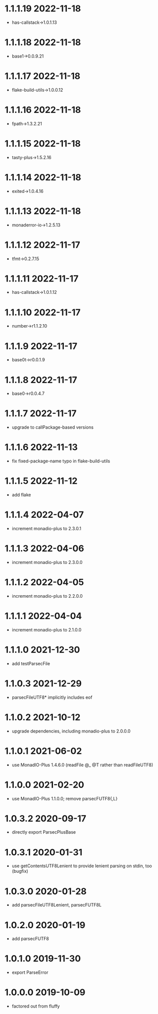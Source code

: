 1.1.1.19 2022-11-18
===================
- has-callstack->1.0.1.13

1.1.1.18 2022-11-18
===================
- base1->0.0.9.21

1.1.1.17 2022-11-18
===================
- flake-build-utils->1.0.0.12

1.1.1.16 2022-11-18
===================
- fpath->1.3.2.21

1.1.1.15 2022-11-18
===================
- tasty-plus->1.5.2.16

1.1.1.14 2022-11-18
===================
- exited->1.0.4.16

1.1.1.13 2022-11-18
===================
- monaderror-io->1.2.5.13

1.1.1.12 2022-11-17
===================
- tfmt->0.2.7.15

1.1.1.11 2022-11-17
===================
- has-callstack->1.0.1.12

1.1.1.10 2022-11-17
===================
- number->r1.1.2.10

1.1.1.9 2022-11-17
==================
- base0t->r0.0.1.9

1.1.1.8 2022-11-17
==================
- base0->r0.0.4.7

1.1.1.7 2022-11-17
==================
- upgrade to callPackage-based versions

1.1.1.6 2022-11-13
==================
- fix fixed-package-name typo in flake-build-utils

1.1.1.5 2022-11-12
==================
- add flake

1.1.1.4 2022-04-07
==================
- increment monadio-plus to 2.3.0.1

1.1.1.3 2022-04-06
==================
- increment monadio-plus to 2.3.0.0

1.1.1.2 2022-04-05
==================
- increment monadio-plus to 2.2.0.0

1.1.1.1 2022-04-04
==================
- increment monadio-plus to 2.1.0.0

1.1.1.0 2021-12-30
==================
- add testParsecFile

1.1.0.3 2021-12-29
==================
- parsecFileUTF8* implicitly includes eof

1.1.0.2 2021-10-12
==================
- upgrade dependencies, including monadio-plus to 2.0.0.0

1.1.0.1 2021-06-02
==================
- use MonadIO-Plus 1.4.6.0 (readFile @_ @T rather than readFileUTF8)

1.1.0.0 2021-02-20
==================
- use MonadIO-Plus 1.1.0.0; remove parsecFUTF8{,L}

1.0.3.2 2020-09-17
==================
- directly export ParsecPlusBase

1.0.3.1 2020-01-31
==================
- use getContentsUTF8Lenient to provide lenient parsing on stdin, too (bugfix)

1.0.3.0 2020-01-28
==================
- add parsecFileUTF8Lenient, parsecFUTF8L

1.0.2.0 2020-01-19
==================
- add parsecFUTF8

1.0.1.0 2019-11-30
==================
- export ParseError

1.0.0.0 2019-10-09
==================
- factored out from fluffy

